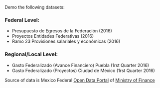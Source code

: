 Demo the following datasets:

### Federal Level:
- Presupuesto de Egresos de la Federación (2016)
- Proyectos Entidades Federativas (2016)
- Ramo 23 Provisiones salariales y económicas (2016)

### Regional/Local Level:
- Gasto Federalizado (Avance Financiero) Puebla (1rst Quarter 2016)
- Gasto Federalizado (Proyectos) Ciudad de México (1rst Quarter 2016)

Source of data is Mexico Federal [Open Data Portal](http://busca.datos.gob.mx/#!/conjuntos/?categoria=finanzas%20y%20contrataciones&page=2) of [Ministry of Finance](http://www.transparenciapresupuestaria.gob.mx/es/PTP/Datos_Abiertos)
